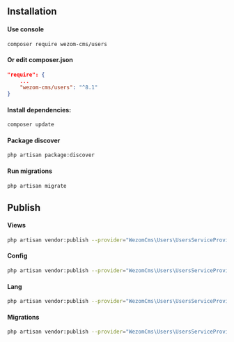 ## Installation

#### Use console
```bash
composer require wezom-cms/users
```
#### Or edit composer.json
```json
"require": {
    ...
    "wezom-cms/users": "^8.1"
}
```
#### Install dependencies:
```bash
composer update
```
#### Package discover
```bash
php artisan package:discover
```
#### Run migrations
```bash
php artisan migrate
```

## Publish
#### Views
```bash
php artisan vendor:publish --provider="WezomCms\Users\UsersServiceProvider" --tag="views"
```
#### Config
```bash
php artisan vendor:publish --provider="WezomCms\Users\UsersServiceProvider" --tag="config"
```
#### Lang
```bash
php artisan vendor:publish --provider="WezomCms\Users\UsersServiceProvider" --tag="lang"
```
#### Migrations
```bash
php artisan vendor:publish --provider="WezomCms\Users\UsersServiceProvider" --tag="migrations"
```
